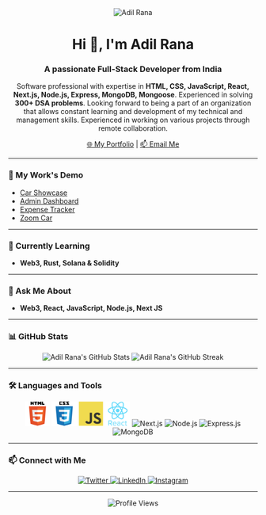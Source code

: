 <div align="center">
 
  <img src="https://user-images.githubusercontent.com/104199818/195697121-4d08fe1c-c830-4feb-82e3-c3d5d3e246c9.png" alt="Adil Rana" width="400" height="400" />
  <h1>Hi 👋, I'm Adil Rana</h1>
  <h3>A passionate Full-Stack Developer from India</h3>
  <p>
    Software professional with expertise in <strong>HTML, CSS, JavaScript, React, Next.js, Node.js, Express, MongoDB, Mongoose</strong>. Experienced in solving <strong>300+ DSA problems</strong>. Looking forward to being a part of an organization that allows constant learning and development of my technical and management skills. Experienced in working on various projects through remote collaboration.
  </p>
  <p>
    <a href="https://adilrana-portfolio.netlify.app/">🌐 My Portfolio</a> |
    <a href="mailto:adilrana2014@gmail.com">📫 Email Me</a>
  </p>
</div>

---

### 🚀 My Work's Demo
- [Car Showcase](https://car-showcasenextjs.vercel.app/)
- [Admin Dashboard](https://adilrana-admin-dashboard.netlify.app/)
- [Expense Tracker](https://adilrana03-expense-tracker.netlify.app/)
- [Zoom Car](https://zoomcarpro.netlify.app/)

---

### 🌱 Currently Learning
- **Web3, Rust, Solana & Solidity**

---

### 💬 Ask Me About
- **Web3, React, JavaScript, Node.js, Next JS**

---

### 📊 GitHub Stats
<div align="center">
  <img src="https://github-readme-stats.vercel.app/api?username=adilrana03&show_icons=true&theme=radical" alt="Adil Rana's GitHub Stats" width="48%" />
  <img src="https://github-readme-streak-stats.herokuapp.com/?user=adilrana03&theme=radical" alt="Adil Rana's GitHub Streak" width="48%" />
</div>

---

### 🛠️ Languages and Tools
<p align="center">
  <img src="https://raw.githubusercontent.com/devicons/devicon/master/icons/html5/html5-original-wordmark.svg" alt="HTML5" width="50" height="50" />
  <img src="https://raw.githubusercontent.com/devicons/devicon/master/icons/css3/css3-original-wordmark.svg" alt="CSS3" width="50" height="50" />
  <img src="https://raw.githubusercontent.com/devicons/devicon/master/icons/javascript/javascript-original.svg" alt="JavaScript" width="50" height="50" />
  <img src="https://raw.githubusercontent.com/devicons/devicon/master/icons/react/react-original-wordmark.svg" alt="React" width="50" height="50" />
  <img src="https://encrypted-tbn0.gstatic.com/images?q=tbn:ANd9GcRQGNK5wsLk8W5OUu4w6qnaL2mL4RelsWN4UQ&usqp=CAU" alt="Next.js" width="50" height="50" />
  <img src="https://cdn.freebiesupply.com/logos/thumbs/2x/nodejs-1-logo.png" alt="Node.js" width="50" height="50" />
  <img src="https://geekflare.com/wp-content/uploads/2023/01/expressjs.png" alt="Express.js" width="50" height="50" />
  <img src="https://w7.pngwing.com/pngs/956/695/png-transparent-mongodb-original-wordmark-logo-icon-thumbnail.png" alt="MongoDB" width="50" height="50" />
</p>

---

### 📫 Connect with Me
<p align="center">
  <a href="https://twitter.com/adilrana03" target="_blank">
    <img src="https://img.shields.io/badge/Twitter-1DA1F2?style=for-the-badge&logo=twitter&logoColor=white" alt="Twitter" />
  </a>
  <a href="https://www.linkedin.com/in/adil-rana-6ba97721b/" target="_blank">
    <img src="https://img.shields.io/badge/LinkedIn-0077B5?style=for-the-badge&logo=linkedin&logoColor=white" alt="LinkedIn" />
  </a>
  <a href="https://instagram.com/adilrana03" target="_blank">
    <img src="https://img.shields.io/badge/Instagram-E4405F?style=for-the-badge&logo=instagram&logoColor=white" alt="Instagram" />
  </a>
</p>

---

<p align="center">
  <img src="https://komarev.com/ghpvc/?username=adilrana03&label=Profile%20views&color=0e75b6&style=flat" alt="Profile Views" />
</p>

